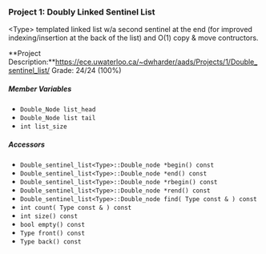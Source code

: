 ### Project 1: Doubly Linked Sentinel List
\<Type\> templated linked list w/a second sentinel at the end (for improved indexing/insertion at the back of the list) and O(1) copy & move contructors.

**Project Description:**https://ece.uwaterloo.ca/~dwharder/aads/Projects/1/Double_sentinel_list/
Grade: 24/24 (100%)
  
##### Member Variables
- ```Double_Node list_head```
- ```Double_Node list tail```
- ```int list_size```
##### Accessors
- ```Double_sentinel_list<Type>::Double_node *begin() const```
- ```Double_sentinel_list<Type>::Double_node *end() const```
- ```Double_sentinel_list<Type>::Double_node *rbegin() const```
- ```Double_sentinel_list<Type>::Double_node *rend() const```
- ```Double_sentinel_list<Type>::Double_node find( Type const & ) const```
- ```int count( Type const & ) const```
- ```int size() const```
- ```bool empty() const```
- ```Type front() const```
- ```Type back() const```
